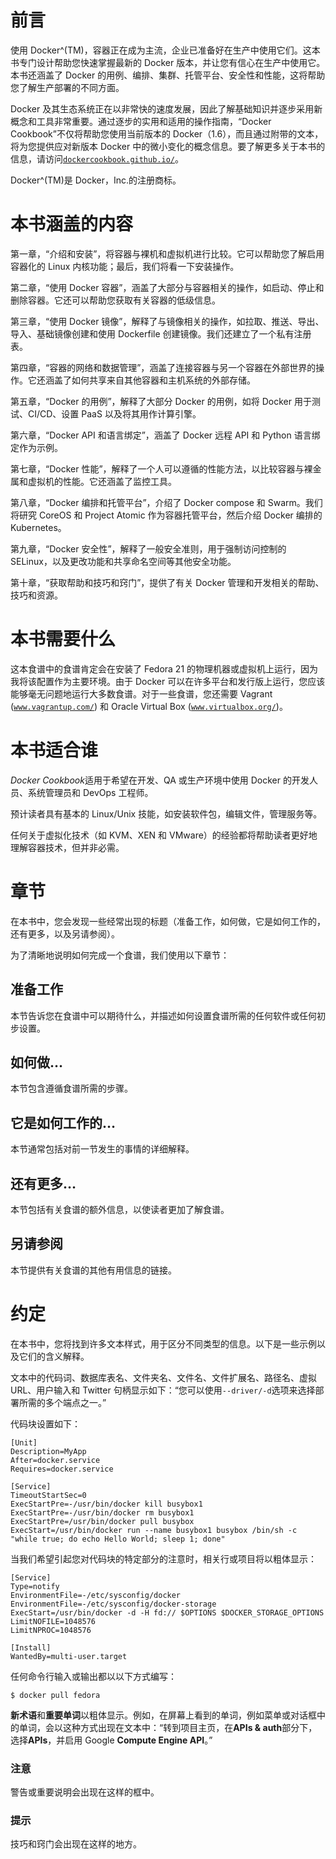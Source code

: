 # 前言

使用 Docker^(TM)，容器正在成为主流，企业已准备好在生产中使用它们。这本书专门设计帮助您快速掌握最新的 Docker 版本，并让您有信心在生产中使用它。本书还涵盖了 Docker 的用例、编排、集群、托管平台、安全性和性能，这将帮助您了解生产部署的不同方面。

Docker 及其生态系统正在以非常快的速度发展，因此了解基础知识并逐步采用新概念和工具非常重要。通过逐步的实用和适用的操作指南，“Docker Cookbook”不仅将帮助您使用当前版本的 Docker（1.6），而且通过附带的文本，将为您提供应对新版本 Docker 中的微小变化的概念信息。要了解更多关于本书的信息，请访问[`dockercookbook.github.io/`](http://dockercookbook.github.io/)。

Docker^(TM)是 Docker，Inc.的注册商标。

# 本书涵盖的内容

第一章，“介绍和安装”，将容器与裸机和虚拟机进行比较。它可以帮助您了解启用容器化的 Linux 内核功能；最后，我们将看一下安装操作。

第二章，“使用 Docker 容器”，涵盖了大部分与容器相关的操作，如启动、停止和删除容器。它还可以帮助您获取有关容器的低级信息。

第三章，“使用 Docker 镜像”，解释了与镜像相关的操作，如拉取、推送、导出、导入、基础镜像创建和使用 Dockerfile 创建镜像。我们还建立了一个私有注册表。

第四章，“容器的网络和数据管理”，涵盖了连接容器与另一个容器在外部世界的操作。它还涵盖了如何共享来自其他容器和主机系统的外部存储。

第五章，“Docker 的用例”，解释了大部分 Docker 的用例，如将 Docker 用于测试、CI/CD、设置 PaaS 以及将其用作计算引擎。

第六章，“Docker API 和语言绑定”，涵盖了 Docker 远程 API 和 Python 语言绑定作为示例。

第七章，“Docker 性能”，解释了一个人可以遵循的性能方法，以比较容器与裸金属和虚拟机的性能。它还涵盖了监控工具。

第八章，“Docker 编排和托管平台”，介绍了 Docker compose 和 Swarm。我们将研究 CoreOS 和 Project Atomic 作为容器托管平台，然后介绍 Docker 编排的 Kubernetes。

第九章，“Docker 安全性”，解释了一般安全准则，用于强制访问控制的 SELinux，以及更改功能和共享命名空间等其他安全功能。

第十章，“获取帮助和技巧和窍门”，提供了有关 Docker 管理和开发相关的帮助、技巧和资源。

# 本书需要什么

这本食谱中的食谱肯定会在安装了 Fedora 21 的物理机器或虚拟机上运行，因为我将该配置作为主要环境。由于 Docker 可以在许多平台和发行版上运行，您应该能够毫无问题地运行大多数食谱。对于一些食谱，您还需要 Vagrant ([`www.vagrantup.com/`](https://www.vagrantup.com/)) 和 Oracle Virtual Box ([`www.virtualbox.org/`](https://www.virtualbox.org/))。

# 本书适合谁

*Docker Cookbook*适用于希望在开发、QA 或生产环境中使用 Docker 的开发人员、系统管理员和 DevOps 工程师。

预计读者具有基本的 Linux/Unix 技能，如安装软件包，编辑文件，管理服务等。

任何关于虚拟化技术（如 KVM、XEN 和 VMware）的经验都将帮助读者更好地理解容器技术，但并非必需。

# 章节

在本书中，您会发现一些经常出现的标题（准备工作，如何做，它是如何工作的，还有更多，以及另请参阅）。

为了清晰地说明如何完成一个食谱，我们使用以下章节：

## 准备工作

本节告诉您在食谱中可以期待什么，并描述如何设置食谱所需的任何软件或任何初步设置。

## 如何做…

本节包含遵循食谱所需的步骤。

## 它是如何工作的…

本节通常包括对前一节发生的事情的详细解释。

## 还有更多…

本节包括有关食谱的额外信息，以使读者更加了解食谱。

## 另请参阅

本节提供有关食谱的其他有用信息的链接。

# 约定

在本书中，您将找到许多文本样式，用于区分不同类型的信息。以下是一些示例以及它们的含义解释。

文本中的代码词、数据库表名、文件夹名、文件名、文件扩展名、路径名、虚拟 URL、用户输入和 Twitter 句柄显示如下：“您可以使用`--driver/-d`选项来选择部署所需的多个端点之一。”

代码块设置如下：

```
[Unit] 
Description=MyApp 
After=docker.service 
Requires=docker.service 

[Service] 
TimeoutStartSec=0 
ExecStartPre=-/usr/bin/docker kill busybox1 
ExecStartPre=-/usr/bin/docker rm busybox1 
ExecStartPre=/usr/bin/docker pull busybox 
ExecStart=/usr/bin/docker run --name busybox1 busybox /bin/sh -c "while true; do echo Hello World; sleep 1; done" 
```

当我们希望引起您对代码块的特定部分的注意时，相关行或项目将以粗体显示：

```
[Service] 
Type=notify 
EnvironmentFile=-/etc/sysconfig/docker 
EnvironmentFile=-/etc/sysconfig/docker-storage 
ExecStart=/usr/bin/docker -d -H fd:// $OPTIONS $DOCKER_STORAGE_OPTIONS 
LimitNOFILE=1048576 
LimitNPROC=1048576 

[Install] 
WantedBy=multi-user.target 
```

任何命令行输入或输出都以以下方式编写：

```
$ docker pull fedora 

```

**新术语**和**重要单词**以粗体显示。例如，在屏幕上看到的单词，例如菜单或对话框中的单词，会以这种方式出现在文本中：“转到项目主页，在**APIs & auth**部分下，选择**APIs**，并启用 Google **Compute Engine API**。”

### 注意

警告或重要说明会出现在这样的框中。

### 提示

技巧和窍门会出现在这样的地方。
